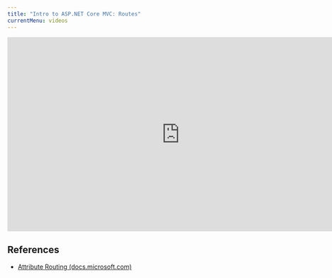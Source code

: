 ```yaml
---
title: "Intro to ASP.NET Core MVC: Routes"
currentMenu: videos
---
```


<div class="youtube-wrapper"><iframe width="776" height="437" src="https://www.youtube-nocookie.com/embed/ZAGpi88aPhw?rel=0" frameborder="0" allowfullscreen></iframe></div>

## References

- [Attribute Routing (docs.microsoft.com)](https://docs.microsoft.com/en-us/aspnet/core/mvc/controllers/routing#attribute-routing)
